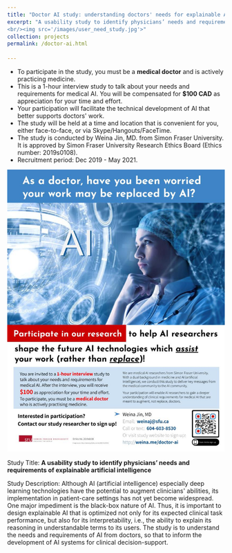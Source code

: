 ```yaml
---
title: "Doctor AI study: understanding doctors' needs for explainable AI"
excerpt: "A usability study to identify physicians’ needs and requirements of explainable artificial intelligence
<br/><img src='/images/user_need_study.jpg'>"
collection: projects
permalink: /doctor-ai.html

---
```



<script>(function(t,e,s,n){var o,a,c;t.SMCX=t.SMCX||[],e.getElementById(n)||(o=e.getElementsByTagName(s),a=o[o.length-1],c=e.createElement(s),c.type="text/javascript",c.async=!0,c.id=n,c.src=["https:"===location.protocol?"https://":"http://","widget.surveymonkey.com/collect/website/js/tRaiETqnLgj758hTBazgd5IivfPEhj_2FUp_2BRFniVOKyoa9qPi2gcoGeC8_2BFBUP6_2Fv.js"].join(""),a.parentNode.insertBefore(c,a))})(window,document,"script","smcx-sdk");</script>

- To participate in the study, you must be a **medical doctor** and is actively practicing medicine.
- This is a 1-hour interview study to talk about your needs and requirements for medical AI. You will be compensated for **$100 CAD** as appreciation for your time and effort.
- Your participation will facilitate the technical development of AI that better supports doctors' work.
- The study will be held at a time and location that is convenient for you, either face-to-face, or via Skype/Hangouts/FaceTime.
- The study is conducted by Weina Jin, MD. from Simon Fraser University. It is approved by Simon Fraser University Research Ethics Board (Ethics number: 2019s0108).
- Recruitment period: Dec 2019 - May 2021.

![doctor-ai-user-stuy-poster](/images/doctor_ai_recruitment_poster.jpg)

Study Title: **A usability study to identify physicians’ needs and requirements of explainable artificial intelligence**

Study Description: Although AI (artificial intelligence) especially deep learning technologies have the potential to augment clinicians' abilities, its implementation in patient-care settings has not yet become widespread. One major impediment is the black-box nature of AI. Thus, it is important to design explainable AI that is optimized not only for its expected clinical task performance, but also for its interpretability, i.e., the ability to explain its reasoning in understandable terms to its users. The study is to understand the needs and requirements of AI from doctors, so that to inform the development of AI systems for clinical decision-support.
